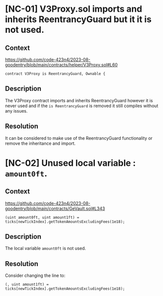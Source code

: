 # [NC-01] V3Proxy.sol imports and inherits ReentrancyGuard but it it is not used.
## Context
https://github.com/code-423n4/2023-08-goodentry/blob/main/contracts/helper/V3Proxy.sol#L60
```
contract V3Proxy is ReentrancyGuard, Ownable {
```
## Description
The V3Proxy contract imports and inherits ReentrancyGuard however it is never used and if the  `is ReentrancyGuard` is removed it still compiles without any issues.

## Resolution
It can be considered to make use of the ReentrancyGuard functionality or remove the inheritance and import.

# [NC-02] Unused local variable : `amount0ft`.
## Context
https://github.com/code-423n4/2023-08-goodentry/blob/main/contracts/GeVault.sol#L343
```
(uint amount0ft, uint amount1ft) = ticks[newTickIndex].getTokenAmountsExcludingFees(1e18);
```
## Description
The local variable `amount0ft` is not used.

## Resolution
Consider changing the line to:
```
(, uint amount1ft) = ticks[newTickIndex].getTokenAmountsExcludingFees(1e18);
```